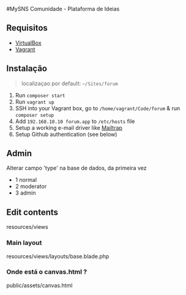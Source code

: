 #MySNS Comunidade - Plataforma de Ideias

## Requisitos

- [VirtualBox](https://www.virtualbox.org/)
- [Vagrant](https://www.vagrantup.com/)

## Instalação

>  localizaçao por default: `~/Sites/forum`

1. Run `composer start`
2. Run `vagrant up`
3. SSH into your Vagrant box, go to `/home/vagrant/Code/forum` & run `composer setup`
4. Add `192.168.10.10 forum.app` to `/etc/hosts` file
5. Setup a working e-mail driver like [Mailtrap](https://mailtrap.io/)
6. Setup Github authentication (see below)


## Admin
Alterar campo 'type' na base de dados, da primeira vez
- 1 normal
- 2 moderator
- 3 admin

## Edit contents
resources/views

### Main layout
resources/views/layouts/base.blade.php

### Onde está o canvas.html ?
public/assets/canvas.html